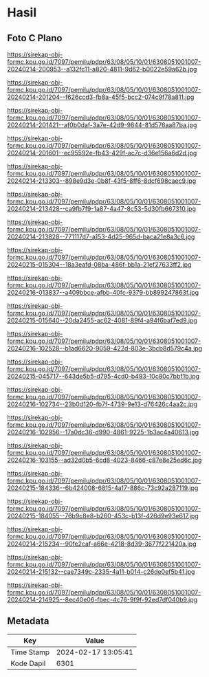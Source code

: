 # Hasil

## Foto C Plano

https://sirekap-obj-formc.kpu.go.id/7097/pemilu/pdpr/63/08/05/10/01/6308051001007-20240214-200953--a132fc11-a820-4811-9d62-b0022e59a62b.jpg

https://sirekap-obj-formc.kpu.go.id/7097/pemilu/pdpr/63/08/05/10/01/6308051001007-20240214-201204--f626ccd3-fb8a-45f5-bcc2-074c9f78a811.jpg

https://sirekap-obj-formc.kpu.go.id/7097/pemilu/pdpr/63/08/05/10/01/6308051001007-20240214-201421--af0b0daf-3a7e-42d9-9844-81d576aa87ba.jpg

https://sirekap-obj-formc.kpu.go.id/7097/pemilu/pdpr/63/08/05/10/01/6308051001007-20240214-201601--ec95592e-fb43-429f-ac7c-d36e156a6d2d.jpg

https://sirekap-obj-formc.kpu.go.id/7097/pemilu/pdpr/63/08/05/10/01/6308051001007-20240214-213303--898e9d3e-0b8f-43f5-8ff6-8dcf698caec9.jpg

https://sirekap-obj-formc.kpu.go.id/7097/pemilu/pdpr/63/08/05/10/01/6308051001007-20240214-213428--ca9fb7f9-1a87-4a47-8c53-5d30fb667310.jpg

https://sirekap-obj-formc.kpu.go.id/7097/pemilu/pdpr/63/08/05/10/01/6308051001007-20240214-213828--771117d7-a153-4d25-965d-baca21e8a3c6.jpg

https://sirekap-obj-formc.kpu.go.id/7097/pemilu/pdpr/63/08/05/10/01/6308051001007-20240215-015304--18a3eafd-08ba-486f-bb1a-21ef27633ff2.jpg

https://sirekap-obj-formc.kpu.go.id/7097/pemilu/pdpr/63/08/05/10/01/6308051001007-20240216-013837--a409bbce-afbb-40fc-9379-bb899247863f.jpg

https://sirekap-obj-formc.kpu.go.id/7097/pemilu/pdpr/63/08/05/10/01/6308051001007-20240215-015640--20da2455-ac62-4081-89f4-a94f6baf7ed9.jpg

https://sirekap-obj-formc.kpu.go.id/7097/pemilu/pdpr/63/08/05/10/01/6308051001007-20240216-102528--b1ad6620-9059-422d-803e-3bcb8d579c4a.jpg

https://sirekap-obj-formc.kpu.go.id/7097/pemilu/pdpr/63/08/05/10/01/6308051001007-20240215-045717--643de5b5-d795-4cd0-b493-10c80c7bbf1b.jpg

https://sirekap-obj-formc.kpu.go.id/7097/pemilu/pdpr/63/08/05/10/01/6308051001007-20240216-102734--23b0d120-fb7f-4739-9e13-d76426c4aa2c.jpg

https://sirekap-obj-formc.kpu.go.id/7097/pemilu/pdpr/63/08/05/10/01/6308051001007-20240216-102956--17a0dc36-d990-4861-9225-1b3ac4a40613.jpg

https://sirekap-obj-formc.kpu.go.id/7097/pemilu/pdpr/63/08/05/10/01/6308051001007-20240216-103155--ad32d0b5-6cd8-4023-8466-c87e8e25ed6c.jpg

https://sirekap-obj-formc.kpu.go.id/7097/pemilu/pdpr/63/08/05/10/01/6308051001007-20240215-184336--6b424008-6815-4a17-886c-73c92a287119.jpg

https://sirekap-obj-formc.kpu.go.id/7097/pemilu/pdpr/63/08/05/10/01/6308051001007-20240215-184055--76b9c8e8-b260-453c-b13f-426d9e93e617.jpg

https://sirekap-obj-formc.kpu.go.id/7097/pemilu/pdpr/63/08/05/10/01/6308051001007-20240214-215234--90fe2caf-a66e-4218-8d39-3677f221420a.jpg

https://sirekap-obj-formc.kpu.go.id/7097/pemilu/pdpr/63/08/05/10/01/6308051001007-20240214-215132--cae7349c-2335-4a11-b014-c26de0ef5b41.jpg

https://sirekap-obj-formc.kpu.go.id/7097/pemilu/pdpr/63/08/05/10/01/6308051001007-20240214-214925--8ec40e06-fbec-4c76-9f9f-92ed7df040b9.jpg


## Metadata

| Key        | Value               |
| ---------- | ------------------- |
| Time Stamp | 2024-02-17 13:05:41 |
| Kode Dapil | 6301                |




